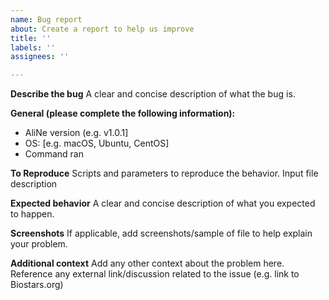```yaml
---
name: Bug report
about: Create a report to help us improve
title: ''
labels: ''
assignees: ''

---
```


**Describe the bug**
A clear and concise description of what the bug is.

**General (please complete the following information):**
- AliNe version (e.g. v1.0.1]
- OS: [e.g. macOS, Ubuntu, CentOS]
- Command ran

**To Reproduce**
Scripts and parameters to reproduce the behavior.
Input file description

**Expected behavior**
A clear and concise description of what you expected to happen.

**Screenshots**
If applicable, add screenshots/sample of file to help explain your problem.

**Additional context**
Add any other context about the problem here.
Reference any external link/discussion related to the issue (e.g. link to Biostars.org)
